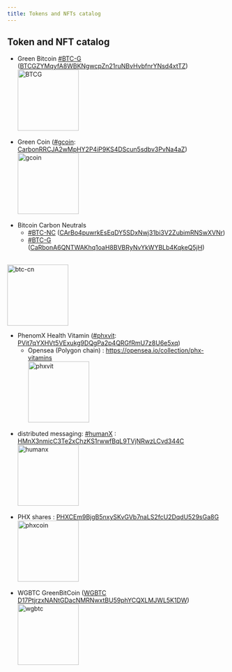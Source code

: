 ```yaml
---
title: Tokens and NFTs catalog
---
```

## Token and NFT catalog

- Green Bitcoin  [#BTC-G][11] ([BTCGZYMqyfA8WBKNgwcpZn21ruNBvHvbfnrYNsd4xtTZ][12])
<br> ![BTCG](https://cdn.jsdelivr.net/gh/PurpleZone/NFTs@latest/btcg/btc-g.svg)

[11]:  https://solscan.io/token/BTCGZYMqyfA8WBKNgwcpZn21ruNBvHvbfnrYNsd4xtTZ?cluster=devnet
[12]:  https://explorer.solana.com/address/BTCGZYMqyfA8WBKNgwcpZn21ruNBvHvbfnrYNsd4xtTZ?cluster=devnet

- Green Coin ([#gcoin][1]: [CarbonRRCJA2wMpHY2P4iP9KS4DScun5sdbv3PvNa4aZ][2]) 
<br>  ![gcoin](https://cdn.jsdelivr.net/gh/PurpleZone/NFTs@master/gcoin/gcoin.svg)

[1]: https://gateway.ipfs.io/ipns/QmTo1AnNH7Snu37Dotphw2fX54u1S5VLFpnnERN7GbyUrW/
[2]: https://explorer.solana.com/address/CarbonRRCJA2wMpHY2P4iP9KS4DScun5sdbv3PvNa4aZ

- Bitcoin Carbon Neutrals
   - [#BTC-NC][13] ([CArBo4puwrkEsEqDY5SDxNwj31bi3V2ZubimRNSwXVNr][14])
   - [#BTC-G][15] ([CaRbonA6QNTWAKhq1oaH8BVBRyNvYkWYBLb4KqkeQ5jH][16])

<br> ![btc-cn](https://cdn.jsdelivr.net/gh/PurpleZone/NFTs@master/btcg/btc-g.svg)

[13]: https://solscan.io/token/CArBo4puwrkEsEqDY5SDxNwj31bi3V2ZubimRNSwXVNr?cluster=devnet
[14]: https://explorer.solana.com/address/CArBo4puwrkEsEqDY5SDxNwj31bi3V2ZubimRNSwXVNr?cluster=devnet
[15]: https://solscan.io/token/CaRbonA6QNTWAKhq1oaH8BVBRyNvYkWYBLb4KqkeQ5jH?cluster=devnet
[16]: https://explorer.solana.com/address/CaRbonA6QNTWAKhq1oaH8BVBRyNvYkWYBLb4KqkeQ5jH?cluster=devnet


  
- PhenomX Health Vitamin ([#phxvit][3]: [PVit7qYXHVt5VExukg9DQgPa2p4QRGfRmU7z8U6e5xq][4])
   - Opensea (Polygon chain) : https://opensea.io/collection/phx-vitamins
<br> ![phxvit](https://cdn.jsdelivr.net/gh/PurpleZone/NFTs@latest/vitamins/vitamins.svg)

[3]: vitamins
[4]: https://explorer.solana.com/address/PVit7qYXHVt5VExukg9DQgPa2p4QRGfRmU7z8U6e5xq?cluster=devnet
[4b]: https://solscan.io/token/PVit7qYXHVt5VExukg9DQgPa2p4QRGfRmU7z8U6e5xq

- distributed messaging: [#humanX][9] : [HMnX3nmicC3Te2xChzKS1rwwfBqL9TVjNRwzLCvd344C][10]
<br> ![humanx](https://cdn.jsdelivr.net/gh/PurpleZone/NFTs@latest/humanX/humanx.svg)

[9]: humanX
[10]: https://explorer.solana.com/address/HMnX3nmicC3Te2xChzKS1rwwfBqL9TVjNRwzLCvd344C?cluster=devnet

- PHX shares : [PHXCEm9BjgB5nxySKvGVb7naLS2fcU2DqdU529sGa8G][6]
<br> ![phxcoin](https://cdn.jsdelivr.net/gh/PurpleZone/NFTs@latest/phxcoin/phxcoin.svg)

[5]: phxcoin
[6]: https://explorer.solana.com/address/PHXCEm9BjgB5nxySKvGVb7naLS2fcU2DqdU529sGa8G

- WGBTC GreenBitCoin ([WGBTC][7] [D17PtjrzxNANtGDacNMRNwxtBU59phYCQXLMJWL5K1DW][8])
<br> ![wgbtc](https://cdn.jsdelivr.net/gh/PurpleZone/NFTs@master/wgbtc/wgbtc.svg)
  
[7]: https://solscan.io/token/D17PtjrzxNANtGDacNMRNwxtBU59phYCQXLMJWL5K1DW?cluster=devnet
[8]: https://explorer.solana.com/address/D17PtjrzxNANtGDacNMRNwxtBU59phYCQXLMJWL5K1DW?cluster=devnet




<style>
img { width: 140px; }
</style>
